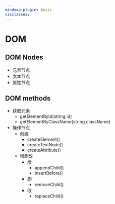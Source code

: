```yaml
---
mindmap-plugin: basic
cssclasses:
---
```


# DOM

## DOM Nodes
- 元素节点
- 文本节点
- 属性节点

## DOM methods
- 获取元素
	- getElementById(string id)
	- getElementByClassName(string className)
- 操作节点
	- 创建
		- createElement()
		- createTextNode()
		- createAttribute()
	- 增删改
		- 增
			- appendChild()
			- insertBefore()
		- 删
			- removeChild()
		- 改
			- replaceChild()